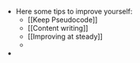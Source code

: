 - Here some tips to improve yourself:
	- [[Keep Pseudocode]]
	- [[Content writing]]
	- [[Improving at steady]]
	-
-